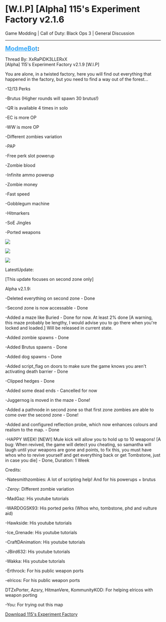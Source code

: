 # [W.I.P] [Alpha] 115's Experiment Factory v2.1.6
Game Modding | Call of Duty: Black Ops 3 | General Discussion

---
<strong style="font-size: 1.4em;"><span style="text-decoration: underline;text-decoration-color: #34a7f9;"><span style="color:#34a7f9;">ModmeBot</span></span>:</strong>

<p>Thread By: XxRaPiDK3LLERxX<br />[Alpha] 115&#39;s Experiment Factory v2.1.9 [W.I.P]<p style="text-align:left;">You are alone, in a twisted factory, here you will find out everything that happened in the factory, but you need to find a way out of the forest...</p><p style="text-align:left;"></p><p style="text-align:left;"></p><p style="text-align:left;">-12/13 Perks</p><p style="text-align:left;"></p><p style="text-align:left;">-Brutus (Higher rounds will spawn 30 brutus!)</p><p style="text-align:left;"></p><p style="text-align:left;">-QR is available 4 times in solo</p><p style="text-align:left;"></p><p style="text-align:left;">-EC is more OP</p><p style="text-align:left;"></p><p style="text-align:left;">-WW is more OP</p><p style="text-align:left;"></p><p style="text-align:left;">-Different zombies variation</p><p style="text-align:left;"></p><p style="text-align:left;">-PAP</p><p style="text-align:left;"></p><p style="text-align:left;">-Free perk slot powerup</p><p style="text-align:left;"></p><p style="text-align:left;">-Zombie blood</p><p style="text-align:left;"></p><p style="text-align:left;">-Infinite ammo powerup</p><p style="text-align:left;"></p><p style="text-align:left;">-Zombie money</p><p style="text-align:left;"></p><p style="text-align:left;">-Fast speed</p><p style="text-align:left;"></p><p style="text-align:left;">-Gobblegum machine</p><p style="text-align:left;"></p><p style="text-align:left;">-Hitmarkers</p><p style="text-align:left;"></p><p style="text-align:left;">-SoE Jingles</p><p style="text-align:left;"></p><p style="text-align:left;">-Ported weapons</p><p style="text-align:left;"></p><p style="text-align:left;"><img style="max-width: 500px;" src="http://images.akamai.steamusercontent.com/ugc/91597306681121713/83409A41B61F2DEFE5042A876A4B8AF9D7475FBA/"></p><p style="text-align:left;"><img style="max-width: 500px;" src="http://images.akamai.steamusercontent.com/ugc/91597306681132757/D7F18E2FE64E9FAD3E95644FBD59F29903613B7D/"></p><p style="text-align:left;"><img style="max-width: 500px;" src="http://images.akamai.steamusercontent.com/ugc/91597306681131546/869304199ECDD5ED19A741F4A14C3BBB80423094/"></p><p style="text-align:left;"></p><p style="text-align:left;">LatestUpdate:</p><p style="text-align:left;">[This update focuses on second zone only]<p style="text-align:left;"></p>Alpha v2.1.9:<p style="text-align:left;"></p>-Deleted everything on second zone - Done<p style="text-align:left;"></p>-Second zone is now accessable - Done<p style="text-align:left;"></p>-Added a maze like Buried - Done for now. At least 2% done [A warning, this maze probably be lengthy, I would advise you to go there when you&#39;re locked and loaded.] Will be released in current state.<p style="text-align:left;"></p>-Added zombie spawns - Done<p style="text-align:left;"></p>-Added Brutus spawns - Done<p style="text-align:left;"></p>-Added dog spawns - Done<p style="text-align:left;"></p>-Added script_flag on doors to make sure the game knows you aren&#39;t activating death barrier - Done<p style="text-align:left;"></p>-Clipped hedges - Done<p style="text-align:left;"></p>-Added some dead ends - Cancelled for now<p style="text-align:left;"></p>-Juggernog is moved in the maze - Done!<p style="text-align:left;"></p>-Added a pathnode in second zone so that first zone zombies are able to come over the second zone - Done!<p style="text-align:left;"></p>-Added and configured reflection probe, which now enhances colours and realism to the map. - Done<p style="text-align:left;"></p>-HAPPY WEEK! [NEW!] Mule kick will allow you to hold up to 10 weapons! [A bug: When revived, the game will detect you cheating, so samantha will laugh until your weapons are gone and points, to fix this, you must have whos who to revive yourself and get everything back or get Tombstone, just in case you die] - Done, Duration: 1 Week</p><p style="text-align:left;"></p><p style="text-align:left;">Credits:</p><p style="text-align:left;">-Natesmithzombies: A lot of scripting help! And for his powerups + brutus<p style="text-align:left;"></p>-Zeroy: Different zombie variation<p style="text-align:left;"></p>-MadGaz: His youtube tutorials<p style="text-align:left;"></p>-WARDOGSK93: His ported perks (Whos who, tombstone, phd and vulture aid)<p style="text-align:left;"></p>-Hawkside: His youtube tutorials<p style="text-align:left;"></p>-Ice_Grenade: His youtube tutorials<p style="text-align:left;"></p>-CraftDAnimation: His youtube tutorials<p style="text-align:left;"></p>-JBird632: His youtube tutorials<p style="text-align:left;"></p>-Wakka: His youtube tutorials<p style="text-align:left;"></p>-Erthrock: For his public weapon ports<p style="text-align:left;"></p>-elricos: For his public weapon ports<p style="text-align:left;"></p>DTZxPorter, Azsry, HitmanVere, KommunityKOD: For helping elricos with weapon porting<p style="text-align:left;"></p>-You: For trying out this map</p><p style="text-align:left;"></p><p style="text-align:left;"><a href="http://steamcommunity.com/sharedfiles/filedetails/?id=850984521">Download 115&#39;s Experiment Factory</a></p></p>

